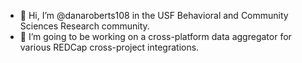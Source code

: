 - 👋 Hi, I’m @danaroberts108 in the USF Behavioral and Community Sciences Research community.
- 👀 I’m going to be working on a cross-platform data aggregator for various REDCap cross-project integrations.
